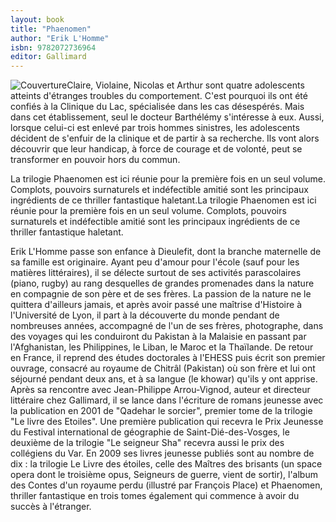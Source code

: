 ```yaml
---
layout: book
title: "Phaenomen"
author: "Erik L'Homme"
isbn: 9782072736964
editor: Gallimard
---
```


![Couverture](/img/9782072736964.jpg)Claire, Violaine, Nicolas et Arthur sont quatre adolescents atteints d'étranges troubles du comportement. C'est pourquoi ils ont été confiés à la Clinique du Lac, spécialisée dans les cas désespérés. Mais dans cet établissement, seul le docteur Barthélémy s'intéresse à eux. Aussi, lorsque celui-ci est enlevé par trois hommes sinistres, les adolescents décident de s'enfuir de la clinique et de partir à sa recherche. Ils vont alors découvrir que leur handicap, à force de courage et de volonté, peut se transformer en pouvoir hors du commun.

La trilogie Phaenomen est ici réunie pour la première fois en un seul volume. Complots, pouvoirs surnaturels et indéfectible amitié sont les principaux ingrédients de ce thriller fantastique haletant.La trilogie Phaenomen est ici réunie pour la première fois en un seul volume. Complots, pouvoirs surnaturels et indéfectible amitié sont les principaux ingrédients de ce thriller fantastique haletant.

Erik L'Homme passe son enfance à Dieulefit, dont la branche maternelle de sa famille est originaire. Ayant peu d'amour pour l'école (sauf pour les matières littéraires), il se délecte surtout de ses activités parascolaires (piano, rugby) au rang desquelles de grandes promenades dans la nature en compagnie de son père et de ses frères. La passion de la nature ne le quittera d'ailleurs jamais, et après avoir passé une maîtrise d'Histoire à l'Université de Lyon, il part à la découverte du monde pendant de nombreuses années, accompagné de l'un de ses frères, photographe, dans des voyages qui les conduiront du Pakistan à la Malaisie en passant par l'Afghanistan, les Philippines, le Liban, le Maroc et la Thaïlande. De retour en France, il reprend des études doctorales à l'EHESS puis écrit son premier ouvrage, consacré au royaume de Chitrâl (Pakistan) où son frère et lui ont séjourné pendant deux ans, et à sa langue (le khowar) qu'ils y ont apprise. Après sa rencontre avec Jean-Philippe Arrou-Vignod, auteur et directeur littéraire chez Gallimard, il se lance dans l'écriture de romans jeunesse avec la publication en 2001 de "Qadehar le sorcier", premier tome de la trilogie "Le livre des Etoiles". Une première publication qui recevra le Prix Jeunesse du Festival international de géographie de Saint-Dié-des-Vosges, le deuxième de la trilogie "Le seigneur Sha" recevra aussi le prix des collégiens du Var. En 2009 ses livres jeunesse publiés sont au nombre de dix : la trilogie Le Livre des étoiles, celle des Maîtres des brisants (un space opera dont le troisième opus, Seigneurs de guerre, vient de sortir), l'album des Contes d'un royaume perdu (illustré par François Place) et Phaenomen, thriller fantastique en trois tomes également qui commence à avoir du succès à l'étranger.
